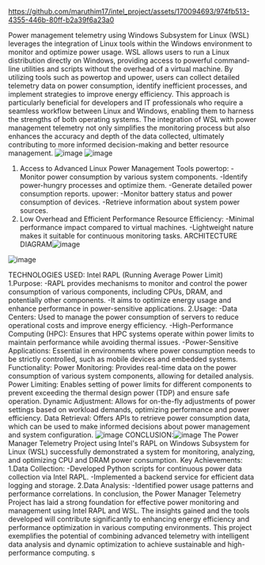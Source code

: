 

https://github.com/maruthim17/intel_project/assets/170094693/974fb513-4355-446b-80ff-b2a39f6a23a0

Power management telemetry using Windows Subsystem for Linux (WSL) leverages the integration of Linux tools within the Windows environment to monitor and optimize power usage. WSL allows users to run a Linux distribution directly on Windows, providing access to powerful command-line utilities and scripts without the overhead of a virtual machine. By utilizing tools such as powertop and upower, users can collect detailed telemetry data on power consumption, identify inefficient processes, and implement strategies to improve energy efficiency. This approach is particularly beneficial for developers and IT professionals who require a seamless workflow between Linux and Windows, enabling them to harness the strengths of both operating systems. The integration of WSL with power management telemetry not only simplifies the monitoring process but also enhances the accuracy and depth of the data collected, ultimately contributing to more informed decision-making and better resource management.
![image](https://github.com/maruthim17/intel_project/assets/170094693/dcb42055-e23e-480c-a536-c43eb514b47f)
![image](https://github.com/maruthim17/intel_project/assets/170094693/015f5b80-4e91-462b-b08a-f96cff118183)

1. Access to Advanced Linux Power Management Tools
powertop:
-Monitor power consumption by various system components.
-Identify power-hungry processes and optimize them.
-Generate detailed power consumption reports.
upower:
-Monitor battery status and power consumption of devices.
-Retrieve information about system power sources.
2. Low Overhead and Efficient Performance
Resource Efficiency:
-Minimal performance impact compared to virtual machines.
-Lightweight nature makes it suitable for continuous monitoring tasks.
ARCHITECTURE DIAGRAM![image](https://github.com/maruthim17/intel_project/assets/170094693/584f267b-90d8-4da9-8071-7a78cb9ab436)


![image](https://github.com/maruthim17/intel_project/assets/170094693/aff63f3c-efc9-486f-b655-398207c449ec)

TECHNOLOGIES USED:
Intel RAPL (Running Average Power Limit)
1.Purpose:
-RAPL provides mechanisms to monitor and control the power consumption of various components, including CPUs, DRAM, and potentially other components.
-It aims to optimize energy usage and enhance performance in power-sensitive applications.
2.Usage:
-Data Centers: Used to manage the power consumption of servers to reduce operational costs and improve energy efficiency.
-High-Performance Computing (HPC): Ensures that HPC systems operate within power limits to maintain performance while avoiding thermal issues.
-Power-Sensitive Applications: Essential in environments where power consumption needs to be strictly controlled, such as mobile devices and embedded systems.
Functionality:
Power Monitoring: Provides real-time data on the power consumption of various system components, allowing for detailed analysis.
Power Limiting: Enables setting of power limits for different components to prevent exceeding the thermal design power (TDP) and ensure safe operation.
Dynamic Adjustment: Allows for on-the-fly adjustments of power settings based on workload demands, optimizing performance and power efficiency.
Data Retrieval: Offers APIs to retrieve power consumption data, which can be used to make informed decisions about power management and system configuration.
![image](https://github.com/maruthim17/intel_project/assets/170094693/4c3dc83b-1b3e-48a8-99b5-08a816cf3378)
CONCLUSION:![image](https://github.com/maruthim17/intel_project/assets/170094693/17529b70-350a-4e38-bef7-35606db4d119)
The Power Manager Telemetry Project using Intel's RAPL on Windows Subsystem for Linux (WSL) successfully demonstrated a system for monitoring, analyzing, and optimizing CPU and DRAM power consumption.
Key Achievements:
1.Data Collection:
-Developed Python scripts for continuous power data collection via Intel RAPL.
-Implemented a backend service for efficient data logging and storage.
2.Data Analysis:
-Identified power usage patterns and performance correlations.
In conclusion, the Power Manager Telemetry Project has laid a strong foundation for effective power monitoring and management using Intel RAPL and WSL. The insights gained and the tools developed will contribute significantly to enhancing energy efficiency and performance optimization in various computing environments. This project exemplifies the potential of combining advanced telemetry with intelligent data analysis and dynamic optimization to achieve sustainable and high-performance computing.
s







